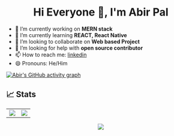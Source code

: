 <h1 align="center">Hi Everyone 👋, I'm Abir Pal</h1>


- 🔭 I’m currently working on <b> MERN stack </b>
- 🌱 I’m currently learning <b> REACT, React Native</b>
- 👯 I’m looking to collaborate on <b> Web based Project </b>
- 🤔 I’m looking for help with <b> open source contributor </b>
- 📫 How to reach me: <a href="https://www.linkedin.com/in/abir-pal/">linkedin</a>
- 😄 Pronouns: He/Him

[![Abir's GitHub activity graph](https://activity-graph.herokuapp.com/graph?username=Abirpal202049&theme=xcode)](https://github.com/Abirpal202049)


## 📈 Stats

<table>
<tr>
<td>
<img src="https://github-readme-stats.vercel.app/api?username=Abirpal202049&include_all_commits=true&count_private=true&show_icons=true&line_height=20&theme=tokyonight"/>
<td><img src="https://github-readme-stats.vercel.app/api/top-langs?username=Abirpal202049&show_icons=true&locale=en&layout=compact&theme=tokyonight" />
</td>
</tr>
</table>
<p align="center">
<img align="center" src="https://github-readme-streak-stats.herokuapp.com/?user=Abirpal202049&theme=tokyonight" />
</p>
